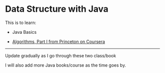 # Data Structure with Java

This is to learn:
* Java Basics

* [Algorithms, Part I from Princeton on Coursera](https://www.coursera.org/learn/algorithms-part1?utm_medium=lastchance&utm_source=spark)



---
Update gradually as I go through these two class/book

I will also add more Java books/course as the time goes by.
